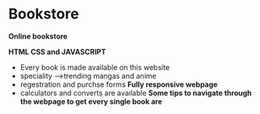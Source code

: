 # Bookstore
**Online bookstore**

**HTML CSS and JAVASCRIPT**
* Every book is made available on this website 
* speciality -->trending mangas and anime 
* regestration and purchse forms 
**Fully responsive webpage**
* calculators and converts are available
**Some tips to navigate through the webpage to get every single book are**

